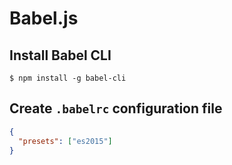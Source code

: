 # Babel.js

## Install Babel CLI
```shell
$ npm install -g babel-cli
```

## Create `.babelrc` configuration file
```json
{
  "presets": ["es2015"]
}
```
